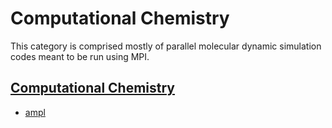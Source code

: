 # Computational Chemistry

This category is comprised mostly of parallel molecular dynamic simulation codes meant to be run using MPI.  

## [Computational Chemistry](/computational-chemistry)
- [ampl](/computational-chemistry/ampl)
